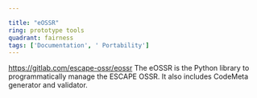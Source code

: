 ```yaml
---

title: "eOSSR"
ring: prototype tools
quadrant: fairness
tags: ['Documentation', ' Portability']
---
```

https://gitlab.com/escape-ossr/eossr
The eOSSR is the Python library to programmatically manage the ESCAPE OSSR. It also includes CodeMeta generator and validator.
